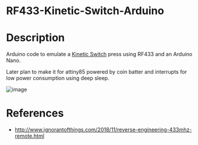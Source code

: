# RF433-Kinetic-Switch-Arduino

# Description
Arduino code to emulate a [Kinetic Switch](https://www.aliexpress.com/item/1005004511047386.html?spm=a2g0o.order_list.order_list_main.11.68011802NcdOYJ) press using RF433 and an Arduino Nano.

Later plan to make it for attiny85 powered by coin batter and interrupts for low power consumption using deep sleep.

![image](https://user-images.githubusercontent.com/2664398/212750586-7e5e89a2-d20c-413a-902a-cc92376e8616.png)


# References
- http://www.ignorantofthings.com/2018/11/reverse-engineering-433mhz-remote.html
